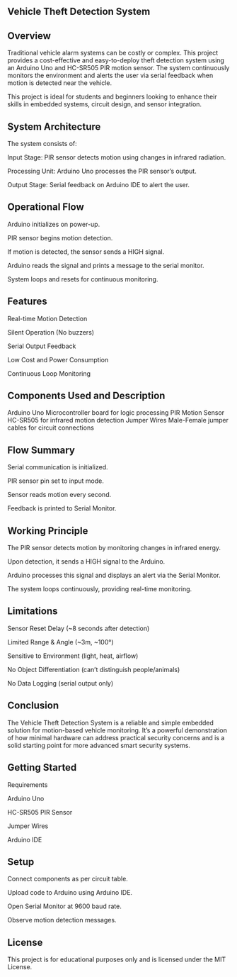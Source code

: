 ## Vehicle Theft Detection System

## Overview

Traditional vehicle alarm systems can be costly or complex. This project provides a cost-effective and easy-to-deploy theft detection system using an Arduino Uno and HC-SR505 PIR motion sensor. The system continuously monitors the environment and alerts the user via serial feedback when motion is detected near the vehicle.

This project is ideal for students and beginners looking to enhance their skills in embedded systems, circuit design, and sensor integration.

## System Architecture

The system consists of:

Input Stage: PIR sensor detects motion using changes in infrared radiation.

Processing Unit: Arduino Uno processes the PIR sensor’s output.

Output Stage: Serial feedback on Arduino IDE to alert the user.

## Operational Flow

Arduino initializes on power-up.

PIR sensor begins motion detection.

If motion is detected, the sensor sends a HIGH signal.

Arduino reads the signal and prints a message to the serial monitor.

System loops and resets for continuous monitoring.

## Features

Real-time Motion Detection

Silent Operation (No buzzers)

Serial Output Feedback

Low Cost and Power Consumption

Continuous Loop Monitoring

## Components Used and	Description

Arduino Uno	Microcontroller board for logic processing
PIR Motion Sensor	HC-SR505 for infrared motion detection
Jumper Wires	Male-Female jumper cables for circuit connections


## Flow Summary

Serial communication is initialized.

PIR sensor pin set to input mode.

Sensor reads motion every second.

Feedback is printed to Serial Monitor.

## Working Principle

The PIR sensor detects motion by monitoring changes in infrared energy.

Upon detection, it sends a HIGH signal to the Arduino.

Arduino processes this signal and displays an alert via the Serial Monitor.

The system loops continuously, providing real-time monitoring.

## Limitations
 
Sensor Reset Delay (~8 seconds after detection)

Limited Range & Angle (~3m, ~100°)

Sensitive to Environment (light, heat, airflow)

No Object Differentiation (can’t distinguish people/animals)

No Data Logging (serial output only)

## Conclusion

The Vehicle Theft Detection System is a reliable and simple embedded solution for motion-based vehicle monitoring. It’s a powerful demonstration of how minimal hardware can address practical security concerns and is a solid starting point for more advanced smart security systems.

## Getting Started

Requirements

Arduino Uno

HC-SR505 PIR Sensor

Jumper Wires

Arduino IDE

## Setup

Connect components as per circuit table.

Upload code to Arduino using Arduino IDE.

Open Serial Monitor at 9600 baud rate.

Observe motion detection messages.


## License

This project is for educational purposes only and is licensed under the MIT License.

